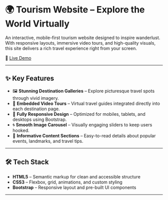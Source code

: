 # 🌍 Tourism Website – Explore the World Virtually

An interactive, mobile-first tourism website designed to inspire wanderlust. With responsive layouts, immersive video tours, and high-quality visuals, this site delivers a rich travel experience right from your screen.

🔗 [Live Demo](#) <!-- Replace with your actual link -->

---

## ✨ Key Features

- 🖼️ **Stunning Destination Galleries** – Explore picturesque travel spots through vivid imagery.
- 🎥 **Embedded Video Tours** – Virtual travel guides integrated directly into each destination page.
- 📱 **Fully Responsive Design** – Optimized for mobiles, tablets, and desktops using Bootstrap.
- 🌀 **Smooth Image Carousel** – Visually engaging sliders to keep users hooked.
- 💬 **Informative Content Sections** – Easy-to-read details about popular events, landmarks, and travel tips.

---

## 🛠 Tech Stack

- **HTML5** – Semantic markup for clean and accessible structure
- **CSS3** – Flexbox, grid, animations, and custom styling
- **Bootstrap** – Responsive layout and pre-built UI components

---
